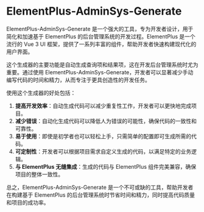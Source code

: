 # ElementPlus-AdminSys-Generate
ElementPlus-AdminSys-Generate 是一个强大的工具，专为开发者设计，用于简化和加速基于 ElementPlus 的后台管理系统的开发过程。ElementPlus 是一个流行的 Vue 3 UI 框架，提供了一系列丰富的组件，帮助开发者快速构建现代化的用户界面。

这个生成器的主要功能是自动生成查询项和结果项，这在开发后台管理系统时尤为重要。通过使用 ElementPlus-AdminSys-Generate，开发者可以显著减少手动编写代码的时间和精力，从而专注于更具创造性的开发任务。

使用这个生成器的好处包括：

1. **提高开发效率**：自动生成代码可以减少重复性工作，开发者可以更快地完成项目。
2. **减少错误**：自动化生成代码可以降低人为错误的可能性，确保代码的一致性和可靠性。
3. **易于使用**：即使是初学者也可以轻松上手，只需简单的配置即可生成所需的代码。
4. **可定制性**：开发者可以根据项目需求自定义生成的代码，以满足特定的业务逻辑。
5. **与 ElementPlus 无缝集成**：生成的代码与 ElementPlus 组件完美兼容，确保项目的整体一致性。

总之，ElementPlus-AdminSys-Generate 是一个不可或缺的工具，帮助开发者在构建基于 ElementPlus 的后台管理系统时节省时间和精力，同时提高代码质量和项目的成功率。
